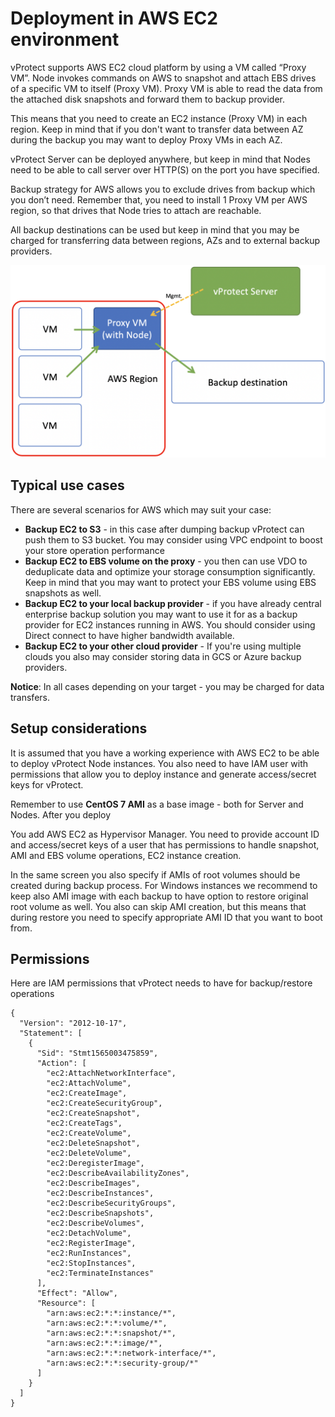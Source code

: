 # Deployment in AWS EC2 environment

vProtect supports AWS EC2 cloud platform by using a VM called “Proxy VM”. Node invokes commands on AWS to snapshot and attach EBS drives of a specific VM to itself \(Proxy VM\). Proxy VM is able to read the data from the attached disk snapshots and forward them to backup provider.

This means that you need to create an EC2 instance \(Proxy VM\) in each region. Keep in mind that if you don't want to transfer data between AZ during the backup you may want to deploy Proxy VMs in each AZ.

vProtect Server can be deployed anywhere, but keep in mind that Nodes need to be able to call server over HTTP\(S\) on the port you have specified.

Backup strategy for AWS allows you to exclude drives from backup which you don’t need. Remember that, you need to install 1 Proxy VM per AWS region, so that drives that Node tries to attach are reachable.

All backup destinations can be used but keep in mind that you may be charged for transferring data between regions, AZs and to external backup providers.

![](../.gitbook/assets/aws.png)

## Typical use cases

There are several scenarios for AWS which may suit your case:

* **Backup EC2 to S3** - in this case after dumping backup vProtect can push them to S3 bucket. You may consider using VPC endpoint to boost your store operation performance
* **Backup EC2 to EBS volume on the proxy** - you then can use VDO to deduplicate data and optimize your storage consumption significantly. Keep in mind that you may want to protect your EBS volume using EBS snapshots as well.
* **Backup EC2 to your local backup provider** - if you have already central enterprise backup solution you may want to use it for as a backup provider for EC2 instances running in AWS. You should consider using Direct connect to have higher bandwidth available.
* **Backup EC2 to your other cloud provider** - If you're using multiple clouds you also may consider storing data in GCS or Azure backup providers.

**Notice**: In all cases depending on your target - you may be charged for data transfers.

## Setup considerations

It is assumed that you have a working experience with AWS EC2 to be able to deploy vProtect Node instances. You also need to have IAM user with permissions that allow you to deploy instance and generate access/secret keys for vProtect.

Remember to use **CentOS 7 AMI** as a base image - both for Server and Nodes. After you deploy 

You add AWS EC2 as Hypervisor Manager. You need to provide account ID and access/secret keys of a user that has permissions to handle snapshot, AMI and EBS volume operations,  EC2 instance creation.

In the same screen you also specify if AMIs of root volumes should be created during backup process. For Windows instances we recommend to keep also AMI image with each backup to have option to restore original root volume as well. You also can skip AMI creation, but this means that during restore you need to specify appropriate AMI ID that you want to boot from. 

## Permissions

Here are IAM permissions that vProtect needs to have for backup/restore operations

```text
{
  "Version": "2012-10-17",
  "Statement": [
    {
      "Sid": "Stmt1565003475859",
      "Action": [
        "ec2:AttachNetworkInterface",
        "ec2:AttachVolume",
        "ec2:CreateImage",
        "ec2:CreateSecurityGroup",
        "ec2:CreateSnapshot",
        "ec2:CreateTags",
        "ec2:CreateVolume",
        "ec2:DeleteSnapshot",
        "ec2:DeleteVolume",
        "ec2:DeregisterImage",
        "ec2:DescribeAvailabilityZones",
        "ec2:DescribeImages",
        "ec2:DescribeInstances",
        "ec2:DescribeSecurityGroups",
        "ec2:DescribeSnapshots",
        "ec2:DescribeVolumes",
        "ec2:DetachVolume",
        "ec2:RegisterImage",
        "ec2:RunInstances",
        "ec2:StopInstances",
        "ec2:TerminateInstances"
      ],
      "Effect": "Allow",
      "Resource": [
        "arn:aws:ec2:*:*:instance/*",
        "arn:aws:ec2:*:*:volume/*",
        "arn:aws:ec2:*:*:snapshot/*",
        "arn:aws:ec2:*:*:image/*",
        "arn:aws:ec2:*:*:network-interface/*",
        "arn:aws:ec2:*:*:security-group/*"
      ]
    }
  ]
}
```

